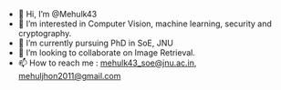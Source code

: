 - 👋 Hi, I’m @Mehulk43
- 👀 I’m interested in Computer Vision, machine learning, security and cryptography.
- 🌱 I’m currently pursuing PhD in SoE, JNU
- 💞️ I’m looking to collaborate on Image Retrieval.
- 📫 How to reach me : mehulk43_soe@jnu.ac.in, mehuljhon2011@gmail.com

<!---
Mehulk43/Mehulk43 is a ✨ special ✨ repository because its `README.md` (this file) appears on your GitHub profile.
You can click the Preview link to take a look at your changes.
--->
